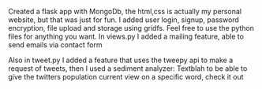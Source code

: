Created a flask app with MongoDb, the html,css is actually my personal website, but that was just for fun. I added user login, signup, password encryption, file upload and storage using gridfs. Feel free to use the python files for anything you want. 
In views.py I added a mailing feature, able to send emails via contact form


Also in tweet.py I added a feature that uses the tweepy api to make a request of tweets, then I used a sediment analyzer: Textblah to be able to give the twitters population current view on a specific word, check it out
